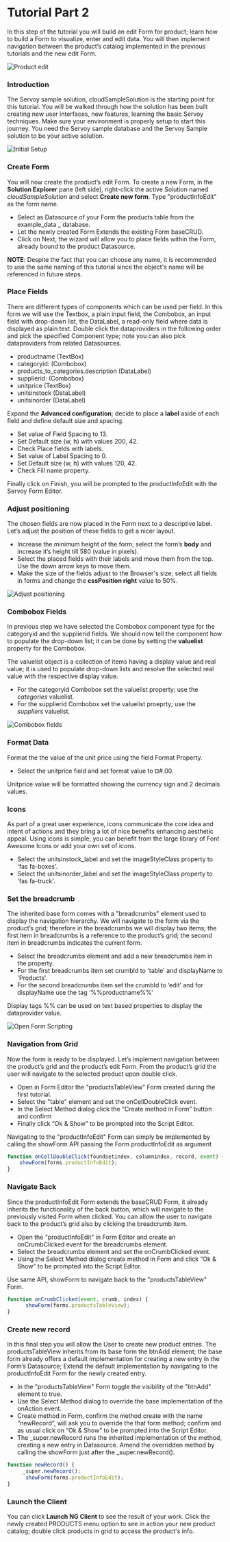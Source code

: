 # Tutorial Part 2

In this step of the tutorial you will build an edit Form for product; learn how to build a Form to visualize, enter and edit data. You will then implement navigation between the product’s catalog implemented in the previous tutorials and the new edit Form.

![Product edit](images/gif1.gif)

### Introduction

The Servoy sample solution, cloudSampleSolution is the starting point for this tutorial. You will be walked through how the solution has been built creating new user interfaces, new features, learning the basic Servoy techniques. Make sure your environment is properly setup to start this journey. You need the Servoy sample database and the Servoy Sample solution to be your active solution.

![Initial Setup](images/2020-01-17\_1412\_1.png)

### Create Form

You will now create the product’s edit Form. To create a new Form, in the **Solution Explorer** pane (left side), right-click the active Solution named _cloudSampleSolution_ and select **Create new form**. Type "productInfoEdit" as the form name.

* Select as Datasource of your Form the products table from the example\_data \_ database.
* Let the newly created Form Extends the existing Form baseCRUD.
* Click on Next, the wizard will allow you to place fields within the Form, already bound to the product Datasource.

**NOTE**: Despite the fact that you can choose any name, it is recommended to use the same naming of this tutorial since the object's name will be referenced in future steps.

### Place Fields

There are different types of components which can be used per field. In this form we will use the Textbox, a plain input field, the Combobox, an input field with drop-down list, the DataLabel, a read-only field where data is displayed as plain text. Double click the dataproviders in the following order and pick the specified Component type; note you can also pick dataproviders from related Datasources.

* productname (TextBox)
* categoryid: (Combobox)
* products\_to\_categories.description (DataLabel)
* supplierid: (Combobox)
* unitprice (TextBox)
* unitsinstock (DataLabel)
* unitsinorder (DataLabel)

Expand the **Advanced configuration**; decide to place a **label** aside of each field and define default size and spacing.

* Set value of Field Spacing to 13.
* Set Default size (w, h) with values 200, 42.
* Check Place fields with labels.
* Set value of Label Spacing to 0.
* Set Default size (w, h) with values 120, 42.
* Check Fill name property.

Finally click on Finish, you will be prompted to the productInfoEdit with the Servoy Form Editor.

### Adjust positioning

The chosen fields are now placed in the Form next to a descriptive label. Let’s adjust the position of these fields to get a nicer layout.

* Increase the minimum height of the form; select the form’s **body** and increase it’s height till 580 (value in pixels).
* Select the placed fields with their labels and move them from the top. Use the down arrow keys to move them.
* Make the size of the fields adjust to the Browser's size; select all fields in forms and change the **cssPosition right** value to 50%.

![Adjust positioning](images/gif4.gif)

### Combobox Fields

In previous step we have selected the Combobox component type for the categoryid and the supplierid fields. We should now tell the component how to populate the drop-down list; it can be done by setting the **valuelist** property for the Combobox.

The valuelist object is a collection of items having a display value and real value; it is used to populate drop-down lists and resolve the selected real value with the respective display value.

* For the categoryid Combobox set the valuelist property; use the _categories_ valuelist.
* For the supplierid Combobox set the valuelist proeprty; use the _suppliers_ valuelist.

![Combobox fields](images/gif5.gif)

### Format Data

Format the the value of the unit price using the field Format Property.

* Select the unitprice field and set format value to ¤#.00.

Unitprice value will be formatted showing the currency sign and 2 decimals values.

### Icons

As part of a great user experience, icons communicate the core idea and intent of actions and they bring a lot of nice benefits enhancing aesthetic appeal. Using icons is simple; you can benefit from the large library of Font Awesome Icons or add your own set of icons.

* Select the unitsinstock\_label and set the imageStyleClass property to 'fas fa-boxes'.
* Select the unitsinorder\_label and set the imageStyleClass property to 'fas fa-truck'.

### Set the breadcrumb

The inherited base form comes with a "breadcrumbs" element used to display the navigation hierarchy. We will navigate to the form via the product’s grid; therefore in the breadcrumbs we will display two items; the first item in breadcrumbs is a reference to the product’s grid; the second item in breadcrumbs indicates the current form.

* Select the breadcrumbs element and add a new breadcrumbs item in the property.
* For the first breadcrumbs item set crumbId to 'table' and displayName to 'Products'.
* For the second breadcrumbs item set the crumbId to ‘edit’ and for displayName use the tag ‘%%productname%%’

Display tags %% can be used on text based properties to display the dataprovider value.

![Open Form Scripting](images/gif8.gif)

### Navigation from Grid

Now the form is ready to be displayed. Let’s implement navigation between the product’s grid and the product’s edit Form. From the product’s grid the user will navigate to the selected product upon double click.

* Open in Form Editor the "productsTableView" Form created during the first tutorial.
* Select the "table" element and set the onCellDoubleClick event.
* In the Select Method dialog click the “Create method in Form” button and confirm
* Finally click “Ok & Show” to be prompted into the Script Editor.

Navigating to the "productInfoEdit" Form can simply be implemented by calling the showForm API passing the Form productInfoEdit as argument

```javascript
function onCellDoubleClick(foundsetindex, columnindex, record, event) {
    showForm(forms.productInfoEdit);
}
```

### Navigate Back

Since the productInfoEdit Form extends the baseCRUD Form, it already inherits the functionality of the back button, which will navigate to the previously visited Form when clicked. You can allow the user to navigate back to the product’s grid also by clicking the breadcrumb item.

* Open the "productInfoEdit" in Form Editor and create an onCrumbClicked event for the breadcrumbs element.
* Select the breadcrumbs element and set the onCrumbClicked event.
* Using the Select Method dialog create method in Form and click “Ok & Show” to be prompted into the Script Editor.

Use same API, showForm to navigate back to the "productsTableView" Form.

```javascript
function onCrumbClicked(event, crumb, index) {
      showForm(forms.productsTableView);
}
```

### Create new record

In this final step you will allow the User to create new product entries. The productsTableView inherits from its base form the btnAdd element; the base form already offers a default implementation for creating a new entry in the Form’s Datasource; Extend the default implementation by navigating to the productInfoEdit Form for the newly created entry.

* In the "productsTableView" Form toggle the visibility of the "btnAdd" element to true.
* Use the Select Method dialog to override the base implementation of the onAction event.
* Create method in Form, confirm the method create with the name “newRecord”, will ask you to override the that form method; confirm and as usual click on “Ok & Show” to be prompted into the Script Editor.
* The \_super.newRecord runs the inherited implementation of the method, creating a new entry in Datasource. Amend the overridden method by calling the showForm just after the \_super.newRecord().

```javascript
function newRecord() {
     _super.newRecord();
      showForm(forms.productInfoEdit);
}
```

### Launch the Client

You can click **Launch NG Client** to see the result of your work. Click the newly created PRODUCTS menu option to see in action your new product catalog; double click products in grid to access the product's info.
